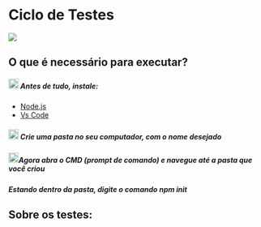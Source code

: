 # Ciclo de Testes 

<img src="https://gifs.eco.br/wp-content/uploads/2022/08/gifs-de-construcao-3.gif"></img>

## O que é necessário para executar?
##### <img src="https://cdn-icons-png.flaticon.com/512/3840/3840653.png" weight="20px" height="20px"></img> Antes de tudo, instale:
- <a href="https://nodejs.org/en/download/">Node.js</a>
- <a href="https://code.visualstudio.com/download">Vs Code</a>

##### <img src="https://cdn-icons-png.flaticon.com/512/3840/3840738.png" weight="20px" height="20px"></img> Crie uma pasta no seu computador, com o nome desejado

##### <img src="https://cdn-icons-png.flaticon.com/512/3840/3840739.png" weight="20px" height="20px"></img>Agora abra o CMD (prompt de comando) e navegue até a pasta que você criou

##### Estando dentro da pasta, digite o comando npm init 




## Sobre os testes:
